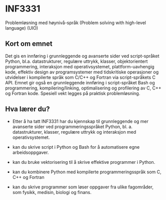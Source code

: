 # INF3331
Problemløsning med høynivå-språk (Problem solving with high-level language) (UIO)

## Kort om emnet

Det gis en innføring i grunnleggende og avanserte sider ved script-språket Python, bl.a. datastrukturer, regulære uttrykk, klasser, objektorientert programmering, interaksjon med operativsystemet, plattform-uavhengig kode, effektiv design av programsystemer med tidskritiske operasjoner og utvidelser i kompilerte språk som C/C++ og Fortran via script-språkets C API. Emnet gir også en grunnleggende innføring i script-språket Bash og programmering, kompilering/linking, optimalisering og profilering av C, C++ og Fortran kode. Spesiell vekt legges på praktisk problemløsning.

## Hva lærer du?

- Etter å ha tatt INF3331
har du kjennskap til grunnleggende og mer avanserte sider ved programmeringsspråket Python, bl. a. datastrukturer, klasser, regulære uttrykk og interaksjon med operativsystemet.

- kan du skrive script i Python og Bash for å automatisere egne arbeidsoppgaver.

- kan du bruke vektorisering til å skrive effektive programmer i Python.

- kan du kombinere Python med kompilerte programmeringsspråk som C, C++ og Fortran

- kan du skrive programmer som løser oppgaver fra ulike fagområder, som fysikk, medisin, biologi og finans.
